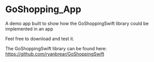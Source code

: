 # GoShopping_App
A demo app built to show how the GoShoppingSwift library could be implemented in an app

Feel free to download and test it.

The GoShoppingSwift library can be found here: 
https://github.com/ryanbrear/GoShoppingSwift
